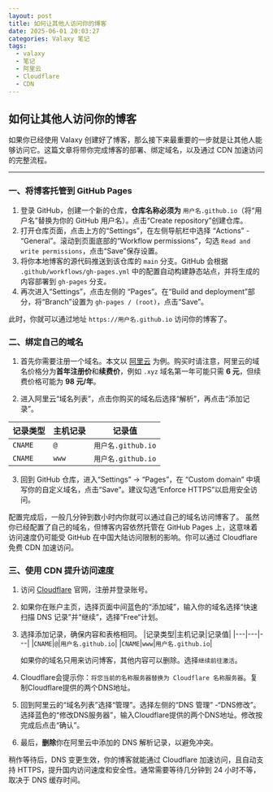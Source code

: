 ```yaml
---
layout: post
title: 如何让其他人访问你的博客
date: 2025-06-01 20:03:27
categories: Valaxy 笔记
tags:
  - valaxy
  - 笔记
  - 阿里云
  - Cloudflare
  - CDN
---
```

## 如何让其他人访问你的博客
如果你已经使用 Valaxy 创建好了博客，那么接下来最重要的一步就是让其他人能够访问它。这篇文章将带你完成博客的部署、绑定域名，以及通过 CDN 加速访问的完整流程。

---

### 一、将博客托管到 GitHub Pages
1. 登录 GitHub，创建一个新的仓库，**仓库名称必须为** `用户名.github.io`（将“用户名”替换为你的 GitHub 用户名）。点击“Create repository”创建仓库。
2. 打开仓库页面，点击上方的“Settings”，在左侧导航栏中选择 “Actions” - “General”。滚动到页面底部的“Workflow permissions”，勾选 `Read and write permissions`，点击“Save”保存设置。
3. 将你本地博客的源代码推送到该仓库的 `main` 分支。GitHub 会根据 `.github/workflows/gh-pages.yml` 中的配置自动构建静态站点，并将生成的内容部署到 `gh-pages` 分支。
4. 再次进入“Settings”，点击左侧的 “Pages”。在“Build and deployment”部分，将“Branch”设置为 `gh-pages / (root)`，点击“Save”。

此时，你就可以通过地址 `https://用户名.github.io` 访问你的博客了。

### 二、绑定自己的域名
1. 首先你需要注册一个域名。本文以 [阿里云](https://wanwang.aliyun.com/) 为例。购买时请注意，阿里云的域名价格分为**首年注册价**和**续费价**，例如 `.xyz` 域名第一年可能只需 **6 元**，但续费价格可能为 **98 元/年**。

2. 进入阿里云“域名列表”，点击你购买的域名后选择“解析”，再点击“添加记录”。

|记录类型|主机记录|记录值|
|---|---|---|
|`CNAME`|`@`|`用户名.github.io`|
|`CNAME`|`www`|`用户名.github.io`|
3. 回到 GitHub 仓库，进入“Settings” -> “Pages”，在 “Custom domain” 中填写你的自定义域名，点击“Save”。建议勾选“Enforce HTTPS”以启用安全访问。

配置完成后，一般几分钟到数小时内你就可以通过自己的域名访问博客了。
虽然你已经配置了自己的域名，但博客内容依然托管在 GitHub Pages 上，这意味着访问速度仍可能受 GitHub 在中国大陆访问限制的影响。你可以通过 Cloudflare 免费 CDN 加速访问。

### 三、使用 CDN 提升访问速度
1. 访问 [Cloudflare](https://www.cloudflare-cn.com/) 官网，注册并登录账号。
2. 如果你在账户主页，选择页面中间蓝色的“添加域”，输入你的域名选择“快速扫描 DNS 记录”并“继续”，选择”Free“计划。
3. 选择添加记录，确保内容和表格相同。
   |记录类型|主机记录|记录值|
   |---|---|---|
   |`CNAME`|`@`|`用户名.github.io`|
   |`CNAME`|`www`|`用户名.github.io`|

   如果你的域名只用来访问博客，其他内容可以删除。选择`继续前往激活`。
4. Cloudflare会提示你：`将您当前的名称服务器替换为 Cloudflare 名称服务器`。复制Cloudflare提供的两个DNS地址。
5. 回到阿里云的“域名列表”选择“管理”。选择左侧的“DNS 管理” -“DNS修改”。选择蓝色的“修改DNS服务器”，输入Cloudflare提供的两个DNS地址。修改按完成后点击“确认”。
6. 最后，**删除**你在阿里云中添加的 DNS 解析记录，以避免冲突。

稍作等待后，DNS 变更生效，你的博客就能通过 Cloudflare 加速访问，且自动支持 HTTPS，提升国内访问速度和安全性。通常需要等待几分钟到 24 小时不等，取决于 DNS 缓存时间。
